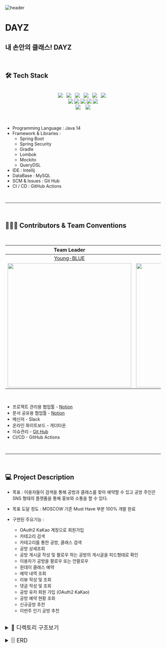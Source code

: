![header](https://capsule-render.vercel.app/api?type=Waving&color=auto&height=250&section=header&text=DAYZ%20&fontSize=90&animation=blinking&fontAlignY=35&desc=내%20손%20안의%20클래스&descAlignY=51&descAlign=62)

# DAYZ
## __내 손안의 클래스! DAYZ__

</br>

## 🛠 Tech Stack
</br>
<div align="center">
<img src="https://img.shields.io/badge/Java-007396?style=flat-square&logo=Java&logoColor=ffffff&logoWidth=25"/>&nbsp;&nbsp;
<img src="https://img.shields.io/badge/-JPA-orange?style=flat-square&logoColor=ffffff"/>&nbsp;&nbsp;
<img src="https://img.shields.io/badge/SpringBoot-6DB33F?style=flat-square&logo=SpringBoot&logoColor=ffffff&logoWidth=20"/>&nbsp;&nbsp;
<img src="https://img.shields.io/badge/Gradle-02303A?style=flat-square&logo=Gradle&logoColor=ffffff&logoWidth=25"/>&nbsp;&nbsp;
<img src="https://img.shields.io/badge/Lombok-CC071E?style=flat-square"/>&nbsp;&nbsp;
<img src="https://img.shields.io/badge/Mockito-609540?style=flat-square"/>&nbsp;&nbsp;
<br>
<img src="https://img.shields.io/badge/GitHub-181717?style=flat-square&logo=GitHub&logoColor=ffffff&logoWidth=20"/>
<img src="https://img.shields.io/badge/GitHub%20Actions-2088FF?style=flat-square&logo=GitHubActions&logoColor=ffffff&logoWidth=20"/>
<img src="https://img.shields.io/badge/Spring%20Security-6DB33F?style=flat-square&logo=SpringSecurity&logoColor=ffffff&logoWidth=20"/>
<img src="https://img.shields.io/badge/Amazon%20S3-1572B6?style=flat-square&logo=AmazonS3&logoColor=ffffff&logoWidth=20"/>
<img src="https://img.shields.io/badge/MySQL-4479A1?style=flat-square&logo=MySQL&logoColor=ffffff&logoWidth=20"/>
</div>
<div align="center">
<img src="https://img.shields.io/badge/pull%20request-92%20open-lightgrey">&nbsp;&nbsp;&nbsp;
<img src="https://img.shields.io/badge/issues-91%20open-lightgrey">
</div>
</br></br>

* Programming Language : Java 14
* Framework & Libraries : 
    * Spring Boot
    * Spring Security
    * Gradle
    * Lombok
    * Mockito
    * QueryDSL
* IDE : Intellij
* DataBase : MySQL
* SCM & Issues : Git Hub
* CI / CD : GitHub Actions

</br>

---
</br>

## 👨🏻‍💻 Contributors & Team Conventions
</br>

|Team Leader|Developer|Scrum Master|
|:---:|:---:|:---:|
|[Young-BLUE](https://github.com/Young-BLUE)|[DevRunner21](https://github.com/DevRunner21)|[yhh1056](https://github.com/yhh1056)|
|<img src="https://user-images.githubusercontent.com/81351244/140481418-842f52b3-7a6f-44e7-97c6-f1add14cde85.jpeg" width="400" />|<img src="https://user-images.githubusercontent.com/81351244/140481423-6a286f38-3047-43b4-ab43-8fd39620fdba.JPG" width="400" />|<img src="https://user-images.githubusercontent.com/81351244/146935475-cea1c381-f878-44a9-90d8-a71352526ff5.JPG" width="300" height="400" />|


</br>

 * 프로젝트 관리용 협업툴 - [Notion](https://www.notion.so/backend-devcourse/9-DAYZ-83cc78a4918c4118ba958638578f0dbc)
 * 문서 공유용 협업툴 - [Notion](https://www.notion.so/backend-devcourse/9-DAYZ-83cc78a4918c4118ba958638578f0dbc)
 * 메신저 - Slack
 * 온라인 화이트보드 - 게더타운
 * 이슈관리 - [Git Hub](https://github.com/prgrms-web-devcourse/Team_DAYZ_DAYZ_BE)
 * CI/CD - GitHub Actions

</br>

---
</br>

## 💻 Project Description

* 목표 : 이용자들이 검색을 통해 공방과 클래스를 찾아 예약할 수 있고 공방 주인은 SNS 형태의 플랫폼을 통해 홍보와 소통을 할 수 있다.

* 목표 도달 정도 : MOSCOW 기준 Must Have 부분 100% 개발 완료

* 구현된 주요기능 :
    - OAuth2 KaKao 계정으로 회원가입
    - 카테고리 검색
    - 카테고리를 통한 공방, 클래스 검색
    - 공방 상세조회
    - 공방 게시글 작성 및 팔로우 하는 공방의 게시글을 피드형태로 확인
    - 이용자가 공방을 팔로우 또는 언팔로우
    - 원데이 클래스 예약
    - 예약 내역 조회
    - 리뷰 작성 및 조회
    - 댓글 작성 및 조회
    - 공방 유저 회원 가입 (OAuth2 KaKao)
    - 공방 예약 현황 조회
    - 신규공방 추천
    - 이번주 인기 공방 추천

</br>

<details>
<summary style="font-size: 18px">📁 디렉토리 구조보기</summary>

```
├── README.md
├── appspec.yml
├── build
│   ├── generated
│   │   ├── querydsl
│   │   └── sources
│   │       ├── annotationProcessor
│   │       │   └── java
│   │       │       ├── main
│   │       │       └── test
│   │       └── headers
│   │           └── java
│   │               ├── main
│   │               └── test
│   ├── generated-snippets
│   ├── resources
│   │   ├── main
│   │   │   ├── application-prod.yml
│   │   │   ├── application.yml
│   │   │   └── dayz-data.sql
│   └── tmp
│       ├── compileJava
│       │   └── source-classes-mapping.txt
│       ├── compileQuerydsl
│       └── compileTestJava
│           └── source-classes-mapping.txt
│       
├── build.gradle
├── deploy.sh
├── gradle
│   └── wrapper
│       ├── gradle-wrapper.jar
│       └── gradle-wrapper.properties
└── src
    ├── docs
    │   └── asciidoc
    │       └── api-guide.adoc
    └── main
        ├── java
        │   └── com
        │       └── dayz
        │           ├── DataSettingRunner.java
        │           ├── DayzApplication.java
        │           ├── atelier
        │           │   ├── controller
        │           │   │   └── AtelierController.java
        │           │   ├── converter
        │           │   │   └── AtelierConverter.java
        │           │   ├── domain
        │           │   │   ├── Atelier.java
        │           │   │   ├── AtelierRepository.java
        │           │   │   └── WorkTime.java
        │           │   ├── dto
        │           │   │   ├── SaveAtelierRequest.java
        │           │   │   └── SaveAtelierResponse.java
        │           │   └── service
        │           │       └── AtelierService.java
        │           ├── category
        │           │   ├── controller
        │           │   │   └── CategoryController.java
        │           │   ├── converter
        │           │   │   └── CategoryConverter.java
        │           │   ├── domain
        │           │   │   ├── Category.java
        │           │   │   └── CategoryRepository.java
        │           │   ├── dto
        │           │   │   └── ReadAllCategoriesResponse.java
        │           │   └── service
        │           │       └── CategoryService.java
        │           ├── comment
        │           │   └── domain
        │           │       ├── Comment.java
        │           │       └── CommentRepository.java
        │           ├── common
        │           │   ├── aop
        │           │   │   ├── JwtAuthenticationArgumentResolver.java
        │           │   │   └── LoginMember.java
        │           │   ├── aws
        │           │   │   ├── AwsS3Service.java
        │           │   │   └── S3Controller.java
        │           │   ├── dto
        │           │   │   ├── ApiError.java
        │           │   │   ├── ApiResponse.java
        │           │   │   ├── CustomPageRequest.java
        │           │   │   ├── CustomPageResponse.java
        │           │   │   └── CustomSort.java
        │           │   ├── entity
        │           │   │   ├── BaseEntity.java
        │           │   │   └── BaseTimeEntity.java
        │           │   ├── enums
        │           │   │   ├── Auth.java
        │           │   │   ├── ErrorInfo.java
        │           │   │   ├── ReservationStatus.java
        │           │   │   └── TimeStatus.java
        │           │   ├── exception
        │           │   │   ├── BusinessException.java
        │           │   │   └── GlobalExceptionHandler.java
        │           │   ├── jwt
        │           │   │   ├── Jwt.java
        │           │   │   ├── JwtAuthentication.java
        │           │   │   ├── JwtAuthenticationFilter.java
        │           │   │   ├── JwtAuthenticationToken.java
        │           │   │   └── JwtUtil.java
        │           │   ├── oauth2
        │           │   │   ├── HttpCookieOAuth2AuthorizationRequestRepository.java
        │           │   │   └── OAuth2AuthenticationSuccessHandler.java
        │           │   └── util
        │           │       ├── ImageUrlUtil.java
        │           │       └── TimeUtil.java
        │           ├── config
        │           │   ├── AopConfig.java
        │           │   ├── AwsS3Config.java
        │           │   ├── CorsProperties.java
        │           │   ├── JpaAuditingConfig.java
        │           │   ├── JwtConfigure.java
        │           │   ├── QuerydslConfig.java
        │           │   ├── WebMvcConfig.java
        │           │   └── WebSecurityConfigure.java
        │           ├── follow
        │           │   └── domain
        │           │       └── Follow.java
        │           ├── member
        │           │   ├── controller
        │           │   │   ├── AddressController.java
        │           │   │   └── MemberController.java
        │           │   ├── converter
        │           │   │   ├── AddressConverter.java
        │           │   │   └── MemberConverter.java
        │           │   ├── domain
        │           │   │   ├── Address.java
        │           │   │   ├── AddressRepository.java
        │           │   │   ├── Member.java
        │           │   │   ├── MemberRepository.java
        │           │   │   ├── Permission.java
        │           │   │   └── PermissionRepository.java
        │           │   ├── dto
        │           │   │   ├── EditMemberAddressRequest.java
        │           │   │   ├── EditMemberAddressResponse.java
        │           │   │   ├── ReadAllAddressResponse.java
        │           │   │   └── ReadMemberInfoResponse.java
        │           │   └── service
        │           │       ├── AddressService.java
        │           │       └── MemberService.java
        │           ├── onedayclass
        │           │   ├── controller
        │           │   │   └── OneDayClassController.java
        │           │   ├── converter
        │           │   │   └── OneDayClassConverter.java
        │           │   ├── domain
        │           │   │   ├── Curriculum.java
        │           │   │   ├── OneDayClass.java
        │           │   │   ├── OneDayClassImage.java
        │           │   │   ├── OneDayClassRepository.java
        │           │   │   └── OneDayClassTime.java
        │           │   ├── dto
        │           │   │   ├── ReadOneDayClassDetailResponse.java
        │           │   │   └── ReadOneDayClassesByCategoryResult.java
        │           │   └── service
        │           │       └── OneDayClassService.java
        │           ├── post
        │           │   ├── controller
        │           │   │   └── PostController.java
        │           │   ├── converter
        │           │   │   └── PostConverter.java
        │           │   ├── domain
        │           │   │   ├── Post.java
        │           │   │   ├── PostImage.java
        │           │   │   ├── PostImageRepository.java
        │           │   │   └── PostRepository.java
        │           │   ├── dto
        │           │   │   └── PostCreateRequest.java
        │           │   └── service
        │           │       └── PostService.java
        │           ├── reservation
        │           │   └── domain
        │           │       └── Reservation.java
        │           └── review
        │               ├── controller
        │               │   └── ReviewController.java
        │               ├── converter
        │               │   └── ReviewConverter.java
        │               ├── domain
        │               │   ├── CustomRepository.java
        │               │   ├── Review.java
        │               │   ├── ReviewImage.java
        │               │   ├── ReviewImageRepository.java
        │               │   ├── ReviewRepository.java
        │               │   └── ReviewRepositoryImpl.java
        │               ├── dto
        │               │   ├── ReadAllAtelierReviewsResponse.java
        │               │   └── ReadAllMyReviewsResponse.java
        │               └── service
        │                   └── ReviewService.java
        └── resources
            ├── application-prod.yml
            ├── application.yml
            └── dayz-data.sql
    
```
</details>

</br>

<details>
<summary style="font-size: 18px">🗄 ERD</summary>
<img src="https://user-images.githubusercontent.com/81351244/146935364-ccbe5022-08c9-4608-b769-e150cd7bb01d.png">
</details>

